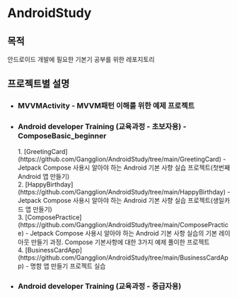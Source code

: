 # AndroidStudy

## 목적
안드로이드 개발에 필요한 기본기 공부를 위한 레포지토리

## 프로젝트별 설명
* <h3>MVVMActivity - MVVM패턴 이해를 위한 예제 프로젝트</h3>

* <h3>Android developer Training (교육과정 - 초보자용) - ComposeBasic_beginner</h3>
  1. [GreetingCard](https://github.com/Gangglion/AndroidStudy/tree/main/GreetingCard) - Jetpack Compose 사용시 알아야 하는 Android 기본 사향 실습 프로젝트(첫번째 Android 앱 만들기)</br>
  2. [HappyBirthday](https://github.com/Gangglion/AndroidStudy/tree/main/HappyBirthday) - Jetpack Compose 사용시 알아야 하는 Android 기본 사향 실습 프로젝트(생일카드 앱 만들기)</br>
  3. [ComposePractice](https://github.com/Gangglion/AndroidStudy/tree/main/ComposePractice) - Jetpack Compose 사용시 알아야 하는 Android 기본 사항 실습의 기본 레이아웃 만들기 과정. Compose 기본사항에 대한 3가지 예제 풀이한 프로젝트</br>
  4. [BusinessCardApp](https://github.com/Gangglion/AndroidStudy/tree/main/BusinessCardApp) - 명함 앱 만들기 프로젝트 실습</br>

* <h3>Android developer Training (교육과정 - 중급자용)</h3>
